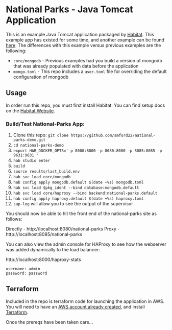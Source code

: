 # National Parks - Java Tomcat Application
This is an example Java Tomcat application packaged by [Habitat](https://habitat.sh). This example app has existed for some time, and another example can be found [here](https://github.com/habitat-sh/national-parks). The differences with this example versus previous examples are the following:

- `core/mongodb` - Previous examples had you build a version of mongodb that was already populated with data before the application 
- `mongo.toml` - This repo includes a `user.toml` file for overriding the default configuration of mongodb


## Usage
In order run this repo, you must first install Habitat. You can find setup docs on the [Habitat Website](https://www.habitat.sh/docs/install-habitat/).

### Build/Test National-Parks App:
1. Clone this repo: `git clone https://github.com/smford22/national-parks-demo.git`
2. `cd national-parks-demo`
3. `export HAB_DOCKER_OPTS='-p 8000:8000 -p 8080:8080 -p 8085:8085 -p 9631:9631 '`
4. `hab studio enter`
5. `build`
6. `source results/last_build.env`
7. `hab svc load core/mongodb`
8. `hab config apply mongodb.default $(date +%s) mongodb.toml`
9. `hab svc load $pkg_ident --bind database:mongodb.default`
10. `hab svc load core/haproxy --bind backend:national-parks.default`
11. `hab config apply haproxy.default $(date +%s) haproxy.toml`
12. `sup-log` will allow you to see the output of the supervisor

You should now be able to hit the front end of the national-parks site as follows:

Directly - http://localhost:8080/national-parks
Proxy - http://localhost:8085/national-parks

You can also view the admin console for HAProxy to see how the webserver was added dynamically to the load balancer:

http://localhost:8000/haproxy-stats

```
username: admin
password: password
```




## Terraform
Included in the repo is terraform code for launching the application in AWS. You will need to have an [AWS account already created](https://aws.amazon.com), and install [Terraform](https://www.terraform.io/intro/getting-started/install.html).

Once the prereqs have been taken care...